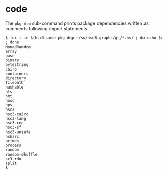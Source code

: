 # code

The `pkg-dep` sub-command prints package dependencies written as
comments following import statements.

~~~~
$ for i in $(hsc3-code pkg-dep ~/sw/hsc3-graphs/gr/*.hs) ; do echo $i ; done
MonadRandom
array
base
binary
bytestring
cairo
containers
directory
filepath
hashable
hls
hmt
hosc
hps
hsc3
hsc3-cairo
hsc3-lang
hsc3-rec
hsc3-sf
hsc3-unsafe
hsharc
primes
process
random
random-shuffle
sc3-rdu
split
$
~~~~
